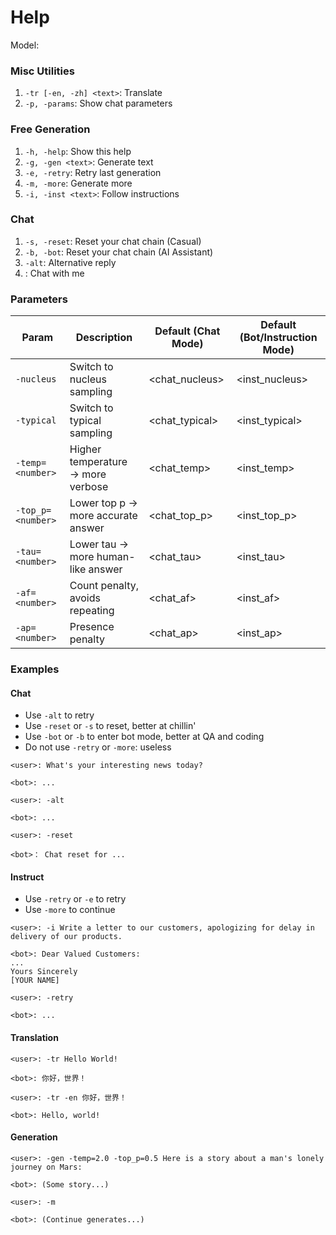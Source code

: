 # Help
Model: <model>

### Misc Utilities
1. `-tr [-en, -zh] <text>`: Translate
2. `-p, -params`: Show chat parameters

### Free Generation
1. `-h, -help`: Show this help
2. `-g, -gen <text>`: Generate text
3. `-e, -retry`: Retry last generation
4. `-m, -more`: Generate more
6. `-i, -inst <text>`: Follow instructions

### Chat
1. `-s, -reset`: Reset your chat chain (Casual)
2. `-b, -bot`: Reset your chat chain (AI Assistant)
3. `-alt`: Alternative reply
4. <chat>: Chat with me

### Parameters
| Param             | Description                        | Default (Chat Mode) | Default (Bot/Instruction Mode) |
| ----------------- | ---------------------------------- | ------------------- | ------------------------------ |
| `-nucleus`        | Switch to nucleus sampling         | <chat_nucleus>      | <inst_nucleus>                 |
| `-typical`        | Switch to typical sampling         | <chat_typical>      | <inst_typical>                 |
| `-temp=<number>`  | Higher temperature → more verbose  | <chat_temp>         | <inst_temp>                    |
| `-top_p=<number>` | Lower top p → more accurate answer | <chat_top_p>        | <inst_top_p>                   |
| `-tau=<number>`   | Lower tau → more human-like answer | <chat_tau>          | <inst_tau>                     |
| `-af=<number>`    | Count penalty, avoids repeating    | <chat_af>           | <inst_af>                      |
| `-ap=<number>`    | Presence penalty                   | <chat_ap>           | <inst_ap>                      |

### Examples
#### Chat
* Use `-alt` to retry
* Use `-reset` or `-s` to reset, better at chillin'
* Use `-bot` or `-b` to enter bot mode, better at QA and coding
* Do not use `-retry` or `-more`: useless

```
<user>: What's your interesting news today?

<bot>: ...

<user>: -alt

<bot>: ...

<user>: -reset

<bot>： Chat reset for ...
```

#### Instruct
* Use `-retry` or `-e` to retry
* Use `-more` to continue

```
<user>: -i Write a letter to our customers, apologizing for delay in delivery of our products.

<bot>: Dear Valued Customers:
...
Yours Sincerely
[YOUR NAME]

<user>: -retry

<bot>: ...
```

#### Translation
```
<user>: -tr Hello World!

<bot>: 你好，世界！

<user>: -tr -en 你好，世界！

<bot>: Hello, world!
```

#### Generation
```
<user>: -gen -temp=2.0 -top_p=0.5 Here is a story about a man's lonely journey on Mars:

<bot>: (Some story...)

<user>: -m

<bot>: (Continue generates...)
```